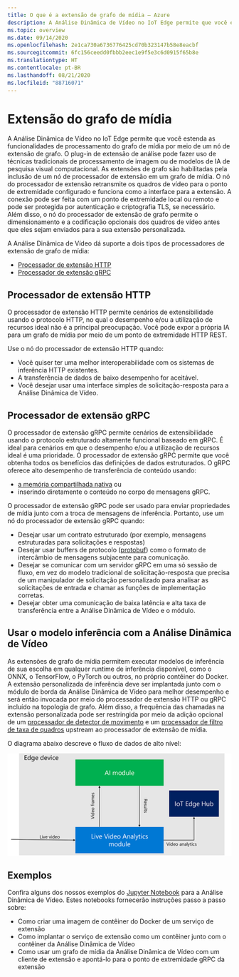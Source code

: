 ```yaml
---
title: O que é a extensão de grafo de mídia – Azure
description: A Análise Dinâmica de Vídeo no IoT Edge permite que você estenda as funcionalidades de processamento do grafo de mídia por meio de um nó de extensão de grafo.
ms.topic: overview
ms.date: 09/14/2020
ms.openlocfilehash: 2e1ca730a6736776425cd70b323147b58e8eacbf
ms.sourcegitcommit: 6fc156ceedd0fbbb2eec1e9f5e3c6d0915f65b8e
ms.translationtype: HT
ms.contentlocale: pt-BR
ms.lasthandoff: 08/21/2020
ms.locfileid: "88716071"
---
```

# <a name="media-graph-extension"></a>Extensão do grafo de mídia

A Análise Dinâmica de Vídeo no IoT Edge permite que você estenda as funcionalidades de processamento do grafo de mídia por meio de um nó de extensão de grafo. O plug-in de extensão de análise pode fazer uso de técnicas tradicionais de processamento de imagem ou de modelos de IA de pesquisa visual computacional. As extensões de grafo são habilitadas pela inclusão de um nó de processador de extensão em um grafo de mídia. O nó do processador de extensão retransmite os quadros de vídeo para o ponto de extremidade configurado e funciona como a interface para a extensão. A conexão pode ser feita com um ponto de extremidade local ou remoto e pode ser protegida por autenticação e criptografia TLS, se necessário. Além disso, o nó do processador de extensão de grafo permite o dimensionamento e a codificação opcionais dos quadros de vídeo antes que eles sejam enviados para a sua extensão personalizada.

A Análise Dinâmica de Vídeo dá suporte a dois tipos de processadores de extensão de grafo de mídia:

* [Processador de extensão HTTP](media-graph-concept.md#http-extension-processor)
* [Processador de extensão gRPC](media-graph-concept.md#grpc-extension-processor)

## <a name="http-extension-processor"></a>Processador de extensão HTTP

O processador de extensão HTTP permite cenários de extensibilidade usando o protocolo HTTP, no qual o desempenho e/ou a utilização de recursos ideal não é a principal preocupação. Você pode expor a própria IA para um grafo de mídia por meio de um ponto de extremidade HTTP REST. 

Use o nó do processador de extensão HTTP quando:

* Você quiser ter uma melhor interoperabilidade com os sistemas de inferência HTTP existentes.
* A transferência de dados de baixo desempenho for aceitável.
* Você desejar usar uma interface simples de solicitação-resposta para a Análise Dinâmica de Vídeo.

## <a name="grpc-extension-processor"></a>Processador de extensão gRPC

O processador de extensão gRPC permite cenários de extensibilidade usando o protocolo estruturado altamente funcional baseado em gRPC. É ideal para cenários em que o desempenho e/ou a utilização de recursos ideal é uma prioridade. O processador de extensão gRPC permite que você obtenha todos os benefícios das definições de dados estruturados. O gRPC oferece alto desempenho de transferência de conteúdo usando:

* [a memória compartilhada nativa](https://en.wikipedia.org/wiki/Shared_memory) ou 
* inserindo diretamente o conteúdo no corpo de mensagens gRPC. 

O processador de extensão gRPC pode ser usado para enviar propriedades de mídia junto com a troca de mensagens de inferência.
Portanto, use um nó do processador de extensão gRPC quando:

* Desejar usar um contrato estruturado (por exemplo, mensagens estruturadas para solicitações e respostas)
* Desejar usar buffers de protocolo ([protobuf](https://developers.google.com/protocol-buffers)) como o formato de intercâmbio de mensagens subjacente para comunicação.
* Desejar se comunicar com um servidor gRPC em uma só sessão de fluxo, em vez do modelo tradicional de solicitação-resposta que precisa de um manipulador de solicitação personalizado para analisar as solicitações de entrada e chamar as funções de implementação corretas. 
* Desejar obter uma comunicação de baixa latência e alta taxa de transferência entre a Análise Dinâmica de Vídeo e o módulo.

## <a name="use-your-inferencing-model-with-live-video-analytics"></a>Usar o modelo inferência com a Análise Dinâmica de Vídeo

As extensões de grafo de mídia permitem executar modelos de inferência de sua escolha em qualquer runtime de inferência disponível, como o ONNX, o TensorFlow, o PyTorch ou outros, no próprio contêiner do Docker. A extensão personalizada de inferência deve ser implantada junto com o módulo de borda da Análise Dinâmica de Vídeo para melhor desempenho e será então invocada por meio do processador de extensão HTTP ou gRPC incluído na topologia de grafo. Além disso, a frequência das chamadas na extensão personalizada pode ser restringida por meio da adição opcional de um [processador de detector de movimento](media-graph-concept.md#motion-detection-processor) e um [processador de filtro de taxa de quadros](media-graph-concept.md#frame-rate-filter-processor) upstream ao processador de extensão de mídia.

O diagrama abaixo descreve o fluxo de dados de alto nível:
 
![Fluxo de dados](./media/media-graph-extension/data-flow.png)

## <a name="samples"></a>Exemplos

Confira alguns dos nossos exemplos do [Jupyter Notebook](https://github.com/Azure/live-video-analytics/blob/master/utilities/video-analysis/notebooks/readme.md) para a Análise Dinâmica de Vídeo. Estes notebooks fornecerão instruções passo a passo sobre:

* Como criar uma imagem de contêiner do Docker de um serviço de extensão
* Como implantar o serviço de extensão como um contêiner junto com o contêiner da Análise Dinâmica de Vídeo
* Como usar um grafo de mídia da Análise Dinâmica de Vídeo com um cliente de extensão e apontá-lo para o ponto de extremidade gRPC da extensão
